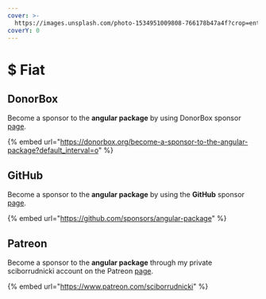 ```yaml
---
cover: >-
  https://images.unsplash.com/photo-1534951009808-766178b47a4f?crop=entropy&cs=srgb&fm=jpg&ixid=MnwxOTcwMjR8MHwxfHNlYXJjaHw4fHxjb2luc3xlbnwwfHx8fDE2NDI1MjE0Njg&ixlib=rb-1.2.1&q=85
coverY: 0
---
```


# $ Fiat

## DonorBox

Become a sponsor to the **angular package** by using DonorBox sponsor [page](https://donorbox.org/become-a-sponsor-to-the-angular-package?default\_interval=o).

{% embed url="https://donorbox.org/become-a-sponsor-to-the-angular-package?default_interval=o" %}

## GitHub

Become a sponsor to the **angular package** by using the **GitHub** sponsor [page](https://github.com/sponsors/angular-package).

{% embed url="https://github.com/sponsors/angular-package" %}

## Patreon

Become a sponsor to the **angular package** through my private sciborrudnicki account on the Patreon [page](https://www.patreon.com/sciborrudnicki).

{% embed url="https://www.patreon.com/sciborrudnicki" %}
